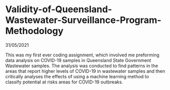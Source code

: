 # Validity-of-Queensland-Wastewater-Surveillance-Program-Methodology

31/05/2021

This was my first ever coding assignment, which involved me preforming data analysis on COVID-19 samples in Queensland State Government Wastewater samples. The analysis was conducted to find patterns in the areas that report higher levels of COVID-19 in wastewater samples and then critically analyses the effects of using a machine learning method to classify potential at risks areas for COVID-19 outbreaks. 
